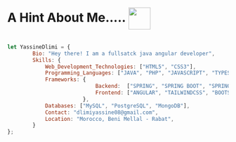 
<h1>
       A Hint About Me.....
  <img src="https://camo.githubusercontent.com/c7cb20d792c23cc031ef089c836db61fb2237bd984dff7624b2d4cfaf79d67ae/68747470733a2f2f6d656469612e67697068792e636f6d2f6d656469612f76312e59326c6b505463354d4749334e6a45785932567161474e6f4e546c746232686c637a6c706357527561323572596e6434616d39685a325673615870774d6e68785a48563162795a6c634431324d563970626e526c636d35686246396e61575a66596e6c666157516d5933513963772f57556c706c634d704f43456d5447427442572f67697068792e676966" width="50" style="vertical-align: middle;"/>
</h1> 

```javascript

let YassineDlimi = {
        Bio: "Hey there! I am a fullsatck java angular developer",
        Skills: {
            Web_Development_Technologies: ["HTML5", "CSS3"],
            Programming_Languages: ["JAVA", "PHP", "JAVASCRIPT", "TYPESCRIPT", "PYTHON"],
            Frameworks: {
                            Backend:  ["SPRING", "SPRING BOOT", "SPRING DATA", "SPRING SECURITY"] ,
                            Frontend: ["ANGULAR", "TAILWINDCSS", "BOOTSTRAP"] ,
                        },
            Databases: ["MySQL", "PostgreSQL", "MongoDB"],
            Contact: "dlimiyassine08@gmail.com",
            Location: "Morocco, Beni Mellal - Rabat",
        }
};
